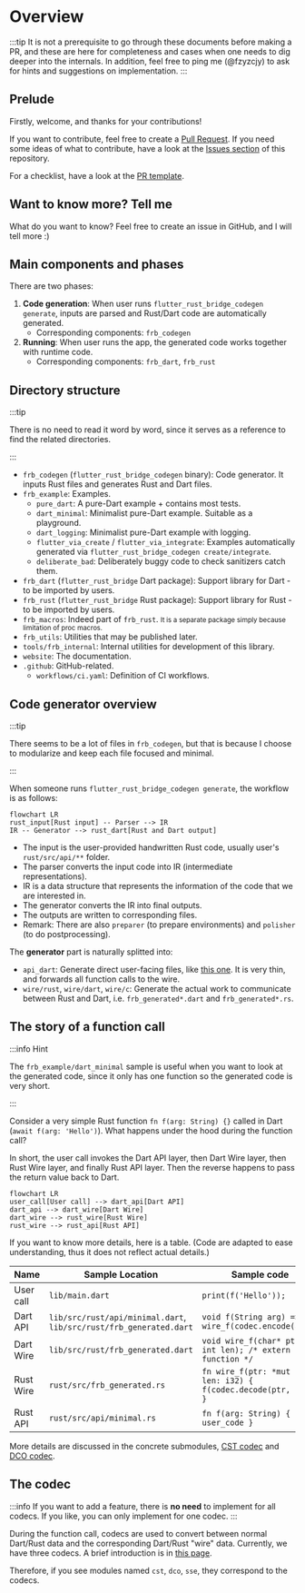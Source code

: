 # Overview

:::tip
It is not a prerequisite to go through these documents before making a PR,
and these are here for completeness and cases when one needs to dig deeper into the internals.
In addition, feel free to ping me (@fzyzcjy) to ask for hints and suggestions on implementation.
:::

## Prelude

Firstly, welcome, and thanks for your contributions!

If you want to contribute, feel free to create a [Pull Request](https://github.com/fzyzcjy/flutter_rust_bridge/pulls). If you need some ideas of what to contribute, have a look at the [Issues section](https://github.com/fzyzcjy/flutter_rust_bridge/issues) of this repository.

For a checklist, have a look at the [PR template](https://github.com/fzyzcjy/flutter_rust_bridge/blob/master/.github/PULL_REQUEST_TEMPLATE.md).

## Want to know more? Tell me

What do you want to know? Feel free to create an issue in GitHub, and I will tell more :)

## Main components and phases

There are two phases:

1. **Code generation**:
When user runs `flutter_rust_bridge_codegen generate`,
inputs are parsed and Rust/Dart code are automatically generated.
   * Corresponding components: `frb_codegen`
2. **Running**:
When user runs the app,
the generated code works together with runtime code.
   * Corresponding components: `frb_dart`, `frb_rust`

## Directory structure

:::tip

There is no need to read it word by word, since it serves as a reference to find the related directories.

:::

- `frb_codegen` (`flutter_rust_bridge_codegen` binary): Code generator. It inputs Rust files and generates Rust and Dart files.
- `frb_example`: Examples.
    - `pure_dart`: A pure-Dart example + contains most tests.
    - `dart_minimal`: Minimalist pure-Dart example. Suitable as a playground.
    - `dart_logging`: Minimalist pure-Dart example with logging.
    - `flutter_via_create` / `flutter_via_integrate`: Examples automatically generated via `flutter_rust_bridge_codegen create/integrate`.
    - `deliberate_bad`: Deliberately buggy code to check sanitizers catch them.
- `frb_dart` (`flutter_rust_bridge` Dart package): Support library for Dart - to be imported by users.
- `frb_rust` (`flutter_rust_bridge` Rust package): Support library for Rust - to be imported by users.
- `frb_macros`: Indeed part of `frb_rust`. <small>It is a separate package simply because limitation of proc macros.</small>
- `frb_utils`: Utilities that may be published later.
- `tools/frb_internal`: Internal utilities for development of this library.
- `website`: The documentation.
- `.github`: GitHub-related.
    - `workflows/ci.yaml`: Definition of CI workflows.

## Code generator overview

:::tip

There seems to be a lot of files in `frb_codegen`,
but that is because I choose to modularize and keep each file focused and minimal.

:::

When someone runs `flutter_rust_bridge_codegen generate`, the workflow is as follows:

```mermaid
flowchart LR
rust_input[Rust input] -- Parser --> IR
IR -- Generator --> rust_dart[Rust and Dart output]
```

- The input is the user-provided handwritten Rust code, usually user's `rust/src/api/**` folder.
- The parser converts the input code into IR (intermediate representations).
- IR is a data structure that represents the information of the code that we are interested in.
- The generator converts the IR into final outputs.
- The outputs are written to corresponding files.
- Remark: There are also `preparer` (to prepare environments) and `polisher` (to do postprocessing).

The **generator** part is naturally splitted into:

* `api_dart`: Generate direct user-facing files,
like [this one](https://github.com/fzyzcjy/flutter_rust_bridge/blob/master/frb_example/flutter_via_create/lib/src/rust/api/simple.dart).
It is very thin, and forwards all function calls to the wire.
* `wire/rust`, `wire/dart`, `wire/c`: Generate the actual work to communicate between Rust and Dart,
i.e. `frb_generated*.dart` and `frb_generated*.rs`.

## The story of a function call

:::info Hint

The `frb_example/dart_minimal` sample is useful when you want to look at the generated code,
since it only has one function so the generated code is very short.

:::

Consider a very simple Rust function
`fn f(arg: String) {}`
called in Dart
(`await f(arg: 'Hello')`).
What happens under the hood during the function call?

In short, the user call invokes the Dart API layer, then Dart Wire layer, then Rust Wire layer,
and finally Rust API layer.
Then the reverse happens to pass the return value back to Dart.

```mermaid
flowchart LR
user_call[User call] --> dart_api[Dart API]
dart_api --> dart_wire[Dart Wire]
dart_wire --> rust_wire[Rust Wire]
rust_wire --> rust_api[Rust API]
```

If you want to know more details, here is a table.
(Code are adapted to ease understanding, thus it does not reflect actual details.)

| Name      | Sample Location                                                        | Sample code                                                       | Source        |
| --------- | ---------------------------------------------------------------------- | ----------------------------------------------------------------- | ------------- |
| User call | `lib/main.dart`                                                        | `print(f('Hello'));`                                              | User provided |
| Dart API  | `lib/src/rust/api/minimal.dart`,<br/>`lib/src/rust/frb_generated.dart` | `void f(String arg) => wire_f(codec.encode(arg))`                 | Generated     |
| Dart Wire | `lib/src/rust/frb_generated.dart`                                      | `void wire_f(char* ptr, int len); /* extern function */`          | Generated     |
| Rust Wire | `rust/src/frb_generated.rs`                                            | `fn wire_f(ptr: *mut u8, len: i32) { f(codec.decode(ptr, len)) }` | Generated     |
| Rust API  | `rust/src/api/minimal.rs`                                              | `fn f(arg: String) { user_code }`                                 | User provided |

More details are discussed in the concrete submodules, [CST codec](submodules/cst-codec) and [DCO codec](submodules/dco-codec).

## The codec

:::info
If you want to add a feature, there is **no need** to implement for all codecs.
If you like, you can only implement for one codec.
:::

During the function call, codecs are used to convert between normal Dart/Rust data
and the corresponding Dart/Rust "wire" data.
Currently, we have three codecs. A brief introduction is in [this page](../miscellaneous/codec).

Therefore, if you see modules named `cst`, `dco`, `sse`, they correspond to the codecs.
